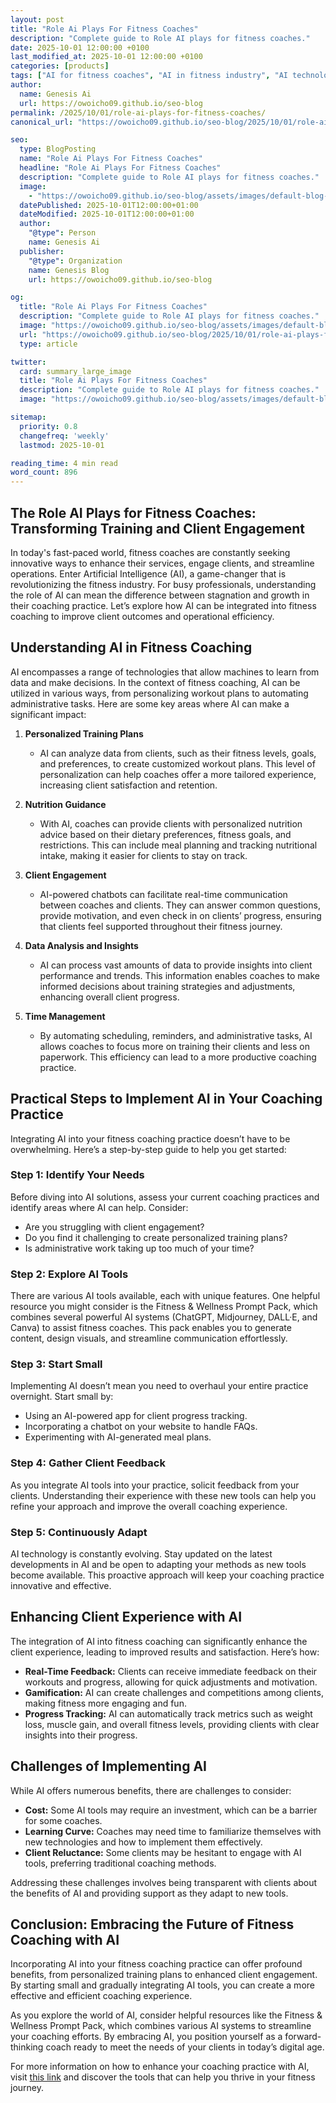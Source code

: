 ```yaml
---
layout: post
title: "Role Ai Plays For Fitness Coaches"
description: "Complete guide to Role AI plays for fitness coaches."
date: 2025-10-01 12:00:00 +0100
last_modified_at: 2025-10-01 12:00:00 +0100
categories: [products]
tags: ["AI for fitness coaches", "AI in fitness industry", "AI technology for wellness coaches", "ChatGPT for fitness coaching", "Midjourney for personal trainers", "DALL\u00b7E for workout planning", "Canva for fitness graphics", "AI system for health coaches", "Plug & Play AI for fitness professionals", "AI tools for wellness coaching"]
author: 
  name: Genesis Ai
  url: https://owoicho09.github.io/seo-blog
permalink: /2025/10/01/role-ai-plays-for-fitness-coaches/
canonical_url: "https://owoicho09.github.io/seo-blog/2025/10/01/role-ai-plays-for-fitness-coaches/"

seo:
  type: BlogPosting
  name: "Role Ai Plays For Fitness Coaches"
  headline: "Role Ai Plays For Fitness Coaches"
  description: "Complete guide to Role AI plays for fitness coaches."
  image: 
    - "https://owoicho09.github.io/seo-blog/assets/images/default-blog-image.jpg"
  datePublished: 2025-10-01T12:00:00+01:00
  dateModified: 2025-10-01T12:00:00+01:00
  author:
    "@type": Person
    name: Genesis Ai
  publisher:
    "@type": Organization
    name: Genesis Blog
    url: https://owoicho09.github.io/seo-blog

og:
  title: "Role Ai Plays For Fitness Coaches"
  description: "Complete guide to Role AI plays for fitness coaches."
  image: "https://owoicho09.github.io/seo-blog/assets/images/default-blog-image.jpg"
  url: "https://owoicho09.github.io/seo-blog/2025/10/01/role-ai-plays-for-fitness-coaches/"
  type: article

twitter:
  card: summary_large_image
  title: "Role Ai Plays For Fitness Coaches"
  description: "Complete guide to Role AI plays for fitness coaches."
  image: "https://owoicho09.github.io/seo-blog/assets/images/default-blog-image.jpg"

sitemap:
  priority: 0.8
  changefreq: 'weekly'
  lastmod: 2025-10-01

reading_time: 4 min read
word_count: 896
---
```


## The Role AI Plays for Fitness Coaches: Transforming Training and Client Engagement

In today's fast-paced world, fitness coaches are constantly seeking innovative ways to enhance their services, engage clients, and streamline operations. Enter Artificial Intelligence (AI), a game-changer that is revolutionizing the fitness industry. For busy professionals, understanding the role of AI can mean the difference between stagnation and growth in their coaching practice. Let’s explore how AI can be integrated into fitness coaching to improve client outcomes and operational efficiency.

## Understanding AI in Fitness Coaching

AI encompasses a range of technologies that allow machines to learn from data and make decisions. In the context of fitness coaching, AI can be utilized in various ways, from personalizing workout plans to automating administrative tasks. Here are some key areas where AI can make a significant impact:

1. **Personalized Training Plans**
   - AI can analyze data from clients, such as their fitness levels, goals, and preferences, to create customized workout plans. This level of personalization can help coaches offer a more tailored experience, increasing client satisfaction and retention.

2. **Nutrition Guidance**
   - With AI, coaches can provide clients with personalized nutrition advice based on their dietary preferences, fitness goals, and restrictions. This can include meal planning and tracking nutritional intake, making it easier for clients to stay on track.

3. **Client Engagement**
   - AI-powered chatbots can facilitate real-time communication between coaches and clients. They can answer common questions, provide motivation, and even check in on clients’ progress, ensuring that clients feel supported throughout their fitness journey.

4. **Data Analysis and Insights**
   - AI can process vast amounts of data to provide insights into client performance and trends. This information enables coaches to make informed decisions about training strategies and adjustments, enhancing overall client progress.

5. **Time Management**
   - By automating scheduling, reminders, and administrative tasks, AI allows coaches to focus more on training their clients and less on paperwork. This efficiency can lead to a more productive coaching practice.

## Practical Steps to Implement AI in Your Coaching Practice

Integrating AI into your fitness coaching practice doesn’t have to be overwhelming. Here’s a step-by-step guide to help you get started:

### Step 1: Identify Your Needs

Before diving into AI solutions, assess your current coaching practices and identify areas where AI can help. Consider:

- Are you struggling with client engagement?
- Do you find it challenging to create personalized training plans?
- Is administrative work taking up too much of your time?

### Step 2: Explore AI Tools

There are various AI tools available, each with unique features. One helpful resource you might consider is the Fitness & Wellness Prompt Pack, which combines several powerful AI systems (ChatGPT, Midjourney, DALL·E, and Canva) to assist fitness coaches. This pack enables you to generate content, design visuals, and streamline communication effortlessly. 

### Step 3: Start Small

Implementing AI doesn’t mean you need to overhaul your entire practice overnight. Start small by:

- Using an AI-powered app for client progress tracking.
- Incorporating a chatbot on your website to handle FAQs.
- Experimenting with AI-generated meal plans.

### Step 4: Gather Client Feedback

As you integrate AI tools into your practice, solicit feedback from your clients. Understanding their experience with these new tools can help you refine your approach and improve the overall coaching experience.

### Step 5: Continuously Adapt

AI technology is constantly evolving. Stay updated on the latest developments in AI and be open to adapting your methods as new tools become available. This proactive approach will keep your coaching practice innovative and effective.

## Enhancing Client Experience with AI

The integration of AI into fitness coaching can significantly enhance the client experience, leading to improved results and satisfaction. Here’s how:

- **Real-Time Feedback:** Clients can receive immediate feedback on their workouts and progress, allowing for quick adjustments and motivation.
- **Gamification:** AI can create challenges and competitions among clients, making fitness more engaging and fun.
- **Progress Tracking:** AI can automatically track metrics such as weight loss, muscle gain, and overall fitness levels, providing clients with clear insights into their progress.

## Challenges of Implementing AI

While AI offers numerous benefits, there are challenges to consider:

- **Cost:** Some AI tools may require an investment, which can be a barrier for some coaches.
- **Learning Curve:** Coaches may need time to familiarize themselves with new technologies and how to implement them effectively.
- **Client Reluctance:** Some clients may be hesitant to engage with AI tools, preferring traditional coaching methods.

Addressing these challenges involves being transparent with clients about the benefits of AI and providing support as they adapt to new tools.

## Conclusion: Embracing the Future of Fitness Coaching with AI

Incorporating AI into your fitness coaching practice can offer profound benefits, from personalized training plans to enhanced client engagement. By starting small and gradually integrating AI tools, you can create a more effective and efficient coaching experience. 

As you explore the world of AI, consider helpful resources like the Fitness & Wellness Prompt Pack, which combines various AI systems to streamline your coaching efforts. By embracing AI, you position yourself as a forward-thinking coach ready to meet the needs of your clients in today’s digital age.

For more information on how to enhance your coaching practice with AI, visit [this link](https://michaelogaje.gumroad.com/l/hehkde) and discover the tools that can help you thrive in your fitness journey.